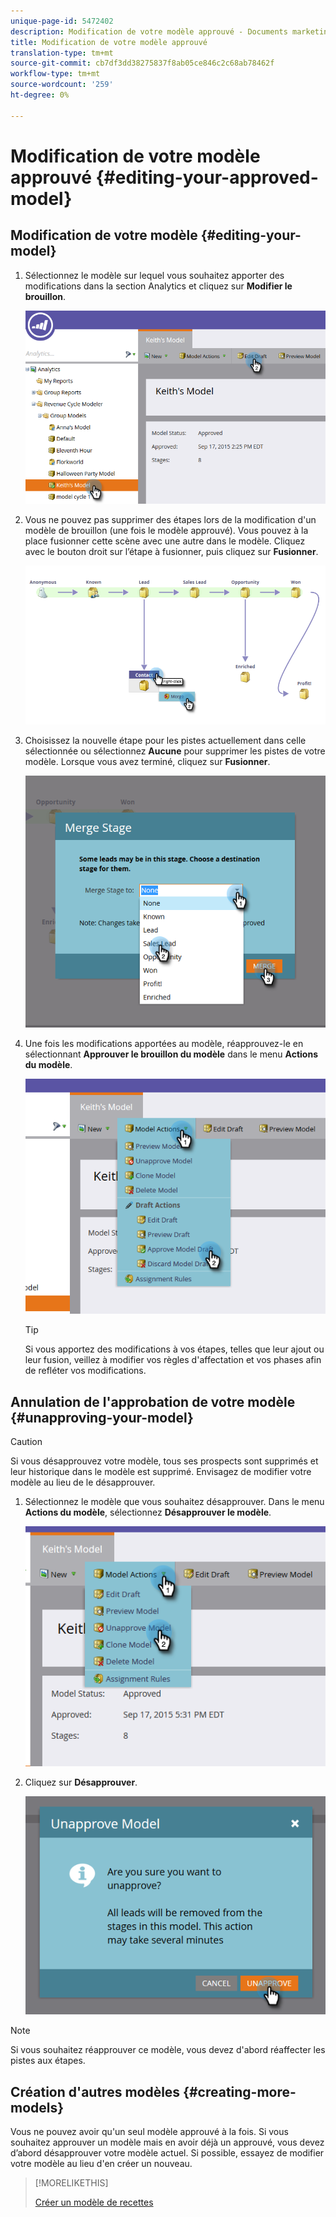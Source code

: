 ```yaml
---
unique-page-id: 5472402
description: Modification de votre modèle approuvé - Documents marketing - Documentation du produit
title: Modification de votre modèle approuvé
translation-type: tm+mt
source-git-commit: cb7df3dd38275837f8ab05ce846c2c68ab78462f
workflow-type: tm+mt
source-wordcount: '259'
ht-degree: 0%

---
```



# Modification de votre modèle approuvé {#editing-your-approved-model}

## Modification de votre modèle {#editing-your-model}

1. Sélectionnez le modèle sur lequel vous souhaitez apporter des modifications dans la section Analytics et cliquez sur **Modifier le brouillon**.

   ![](assets/one.png)

1. Vous ne pouvez pas supprimer des étapes lors de la modification d&#39;un modèle de brouillon (une fois le modèle approuvé). Vous pouvez à la place fusionner cette scène avec une autre dans le modèle. Cliquez avec le bouton droit sur l’étape à fusionner, puis cliquez sur **Fusionner**.

   ![](assets/two.png)

1. Choisissez la nouvelle étape pour les pistes actuellement dans celle sélectionnée ou sélectionnez **Aucune** pour supprimer les pistes de votre modèle. Lorsque vous avez terminé, cliquez sur **Fusionner**.

   ![](assets/three.png)

1. Une fois les modifications apportées au modèle, réapprouvez-le en sélectionnant **Approuver le brouillon du modèle** dans le menu **Actions du modèle**.

   ![](assets/four.png)

   >[!TIP]
   >
   >Si vous apportez des modifications à vos étapes, telles que leur ajout ou leur fusion, veillez à modifier vos règles d&#39;affectation et vos phases afin de refléter vos modifications.

## Annulation de l&#39;approbation de votre modèle {#unapproving-your-model}

>[!CAUTION]
>
>Si vous désapprouvez votre modèle, tous ses prospects sont supprimés et leur historique dans le modèle est supprimé. Envisagez de modifier votre modèle au lieu de le désapprouver.

1. Sélectionnez le modèle que vous souhaitez désapprouver. Dans le menu **Actions du modèle**, sélectionnez **Désapprouver le modèle**.

   ![](assets/five.png)

1. Cliquez sur **Désapprouver**.

   ![](assets/six.png)

>[!NOTE]
>
>Si vous souhaitez réapprouver ce modèle, vous devez d&#39;abord réaffecter les pistes aux étapes.

## Création d&#39;autres modèles {#creating-more-models}

Vous ne pouvez avoir qu&#39;un seul modèle approuvé à la fois. Si vous souhaitez approuver un modèle mais en avoir déjà un approuvé, vous devez d’abord désapprouver votre modèle actuel. Si possible, essayez de modifier votre modèle au lieu d&#39;en créer un nouveau.

>[!MORELIKETHIS]
>
>[Créer un modèle de recettes](/help/marketo/product-docs/reporting/revenue-cycle-analytics/revenue-cycle-models/create-a-new-revenue-model.md)
